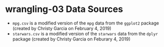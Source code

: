 # wrangling-03 Data Sources

* `mpg.csv` is a modified version of the `mpg` data from the `ggplot2` package (created by Christy Garcia on February 4, 2019)
* `starwars.csv` is a modified version of the `starwars` data from the `dplyr` package (created by Christy Garcia on Feburary 4, 2019)
